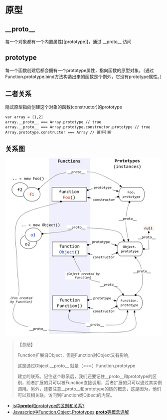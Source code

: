 # 原型

## \_\_proto\_\_

每一个对象都有一个内置属性\[\[prototype\]\]，通过 \_\_proto\_\_ 访问

## prototype

每一个函数创建后都会拥有一个prototype属性，指向函数的原型对象。（通过Function.prototype.bind方法构造出来的函数是个例外，它没有prototype属性。）

## 二者关系

隐式原型指向创建这个对象的函数\(constructor\)的prototype

```
var array = [1,2]
array.__proto__ === Array.prototype // true
array.__proto__ === Array.prototype.constructor.prototype // true
Array.prototype.constructor === Array // 循环引用
```

## 关系图

![](/assets/prototype_and_proto.png)

> 【总结】
>
> Function扩展自Object，但是Function对Object又有影响,
>
> 这是通过Object.\_\_proto\_\_ 就是（===）Function.prototype
>
> 建立的联系。记住这个联系后，我们还要记住\_\_proto\_\_和prototype的区别，前者扩展的只可以被Function直接调用，后者扩展的只可以通过其实例调用。另外，还要注意\_\_proto\_\_和prototype的链的概念，这是因为，他们可以互相关联，访问到Function或Ojbect的内容。

* [js中**proto**和prototype的区别和关系?](https://www.zhihu.com/question/34183746)
* [Javascript中Function,Object,Prototypes,**proto**等概念详解](http://anykoro.sinaapp.com/2012/01/31/javascript%E4%B8%ADfunctionobjectprototypes\_\_proto\_\_%E7%AD%89%E6%A6%82%E5%BF%B5%E8%AF%A6%E8%A7%A3/)



